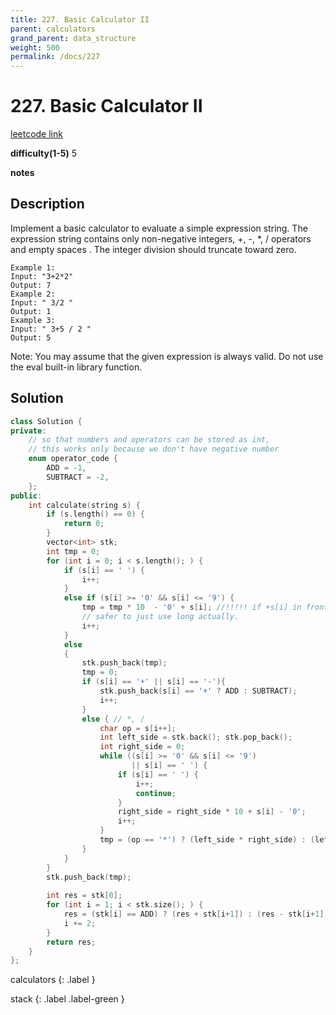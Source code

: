 ```yaml
---
title: 227. Basic Calculator II
parent: calculators
grand_parent: data_structure
weight: 500
permalink: /docs/227
---
```

# 227. Basic Calculator II
[leetcode link](https://leetcode.com/problems/basic-calculator-ii/)

**difficulty(1-5)** 
5

**notes**   


## Description
Implement a basic calculator to evaluate a simple expression string.
The expression string contains only non-negative integers, +, -, *, / operators and empty spaces . The integer division should truncate toward zero.
```
Example 1:
Input: "3+2*2"
Output: 7
Example 2:
Input: " 3/2 "
Output: 1
Example 3:
Input: " 3+5 / 2 "
Output: 5
```
Note:
You may assume that the given expression is always valid.
Do not use the eval built-in library function.


## Solution
```c++
class Solution {
private:
    // so that numbers and operators can be stored as int, 
    // this works only because we don't have negative number
    enum operator_code {
        ADD = -1,
        SUBTRACT = -2,
    };
public:
    int calculate(string s) {
        if (s.length() == 0) {
            return 0;
        }
        vector<int> stk;
        int tmp = 0;
        for (int i = 0; i < s.length(); ) {
            if (s[i] == ' ') {
                i++;
            }
            else if (s[i] >= '0' && s[i] <= '9') {
                tmp = tmp * 10  - '0' + s[i]; //!!!!! if +s[i] in front of -'0' int will overflow!
                // safer to just use long actually.
                i++;
            }
            else 
            {              
                stk.push_back(tmp);
                tmp = 0;
                if (s[i] == '+' || s[i] == '-'){
                    stk.push_back(s[i] == '+' ? ADD : SUBTRACT);
                    i++;
                }
                else { // *, /
                    char op = s[i++];
                    int left_side = stk.back(); stk.pop_back();
                    int right_side = 0;
                    while ((s[i] >= '0' && s[i] <= '9')
                           || s[i] == ' ') {
                        if (s[i] == ' ') {
                            i++;
                            continue;
                        }
                        right_side = right_side * 10 + s[i] - '0';
                        i++;
                    }
                    tmp = (op == '*') ? (left_side * right_side) : (left_side / right_side);
                }
            }
        }
        stk.push_back(tmp);
        
        int res = stk[0];
        for (int i = 1; i < stk.size(); ) {
            res = (stk[i] == ADD) ? (res + stk[i+1]) : (res - stk[i+1]);
            i += 2;
        }
        return res;
    }
};
```


calculators
{: .label }

stack
{: .label .label-green }